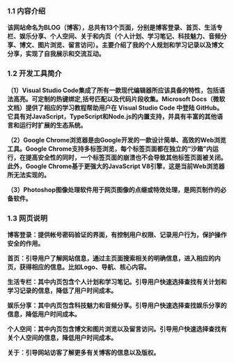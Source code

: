 ### 1.1 内容介绍
 **该网站命名为BLOG（博客），总共有13个页面，分别是博客登录、首页、生活专栏、娱乐分享、个人空间、关于和内页（个人计划、学习笔记、科技魅力、音频分享、博文、图片浏览、留言访问）。主要介绍了我的个人规划和学习记录以及博文分享，实现了自我展示和交流互动。** 

### 1.2 开发工具简介

 **（1）Visual Studio Code集成了所有一款现代编辑器所应该具备的特性，包括语法高亮。可定制的热键绑定,括号匹配以及代码片段收集。Microsoft Docs（微软文档）提供了相应的学习教程帮助用户在 Visual Studio Code 中登陆 GitHub。它具有对JavaScript，TypeScript和Node.js的内置支持，并具有丰富的其他语言和运行时扩展的生态系统。** 

 **（2）Google Chrome浏览器是由Google开发的一款设计简单、高效的Web浏览工具。Google Chrome支持多标签浏览，每个标签页面都在独立的“沙箱”内运行，在提高安全性的同时，一个标签页面的崩溃也不会导致其他标签页面被关闭。此外，Google Chrome基于更强大的JavaScript V8引擎，这是当前Web浏览器所无法实现的。** 

 **（3）Photoshop图像处理软件用于网页图像的点缀或特效处理，是网页制作的必备软件。** 


### 1.3 网页说明
  **博客登录：提供帐号密码验证的界面，有控制用户权限、记录用户行为，保护操作安全的作用。** 

 **首页：引导用户了解网站信息，通过主页面搜索相关的明确信息，进入相应的内页，获得相应的信息。比如Logo、导航、核心内容。** 

 **生活专栏：其中内页包含个人计划和学习笔记。引导用户快速选择查找有关计划和学习记录的信息，降低了用户时间成本。**
 
 **娱乐分享：其中内页包含科技魅力和音频分享。引导用户快速选择查找娱乐分享的信息，降低用户时间成本。** 

 **个人空间：其中内页包含博文和图片浏览以及留言访问。引导用户快速选择查找有关个人空间的信息，降低用户时间成本。**
 
 **关于：引导网站访客了解更多有关博客的信息以及版权。** 